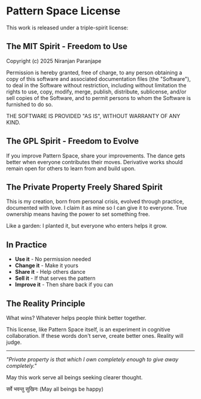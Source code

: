 # Pattern Space License

This work is released under a triple-spirit license:

## The MIT Spirit - Freedom to Use
Copyright (c) 2025 Niranjan Paranjape

Permission is hereby granted, free of charge, to any person obtaining a copy of this software and associated documentation files (the "Software"), to deal in the Software without restriction, including without limitation the rights to use, copy, modify, merge, publish, distribute, sublicense, and/or sell copies of the Software, and to permit persons to whom the Software is furnished to do so.

THE SOFTWARE IS PROVIDED "AS IS", WITHOUT WARRANTY OF ANY KIND.

## The GPL Spirit - Freedom to Evolve
If you improve Pattern Space, share your improvements. The dance gets better when everyone contributes their moves. Derivative works should remain open for others to learn from and build upon.

## The Private Property Freely Shared Spirit
This is my creation, born from personal crisis, evolved through practice, documented with love. I claim it as mine so I can give it to everyone. True ownership means having the power to set something free.

Like a garden: I planted it, but everyone who enters helps it grow.

## In Practice

- **Use it** - No permission needed
- **Change it** - Make it yours  
- **Share it** - Help others dance
- **Sell it** - If that serves the pattern
- **Improve it** - Then share back if you can

## The Reality Principle

What wins? Whatever helps people think better together.

This license, like Pattern Space itself, is an experiment in cognitive collaboration. If these words don't serve, create better ones. Reality will judge.

---

*"Private property is that which I own completely enough to give away completely."*

May this work serve all beings seeking clearer thought.

सर्वे भवन्तु सुखिनः (May all beings be happy)